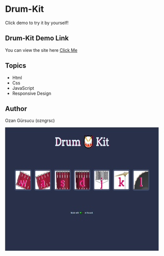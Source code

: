 # Drum-Kit

Click demo to try it by yourself!

## Drum-Kit Demo Link

You can view the site here
[Click Me](https://ozngrsc.github.io/Drum-Kit/)

## Topics

- Html
- Css
- JavaScript
- Responsive Design


## Author

Ozan Gürsucu (ozngrsc)

<img src="images/drum.png"  width= 500px height= 400px>
